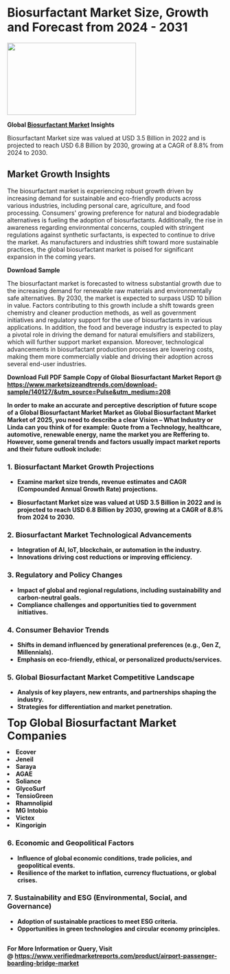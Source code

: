 <H1>Biosurfactant Market Size, Growth and Forecast from 2024 - 2031</H1><img class="aligncenter size-medium wp-image-584254" src="https://thirdeyenews.in/wp-content/uploads/2024/09/Global-Market-Research-300x168.jpeg" alt="" width="300" height="168" /><p><strong>Global&nbsp;<a href="https://www.marketsizeandtrends.com/download-sample/140127/&amp;utm_source=Pulse&amp;utm_medium=208">Biosurfactant Market</a> Insights</strong></p><p>Biosurfactant Market size was valued at USD 3.5 Billion in 2022 and is projected to reach USD 6.8 Billion by 2030, growing at a CAGR of 8.8% from 2024 to 2030.</p><p><h2>Market Growth Insights</h2> <p>The biosurfactant market is experiencing robust growth driven by increasing demand for sustainable and eco-friendly products across various industries, including personal care, agriculture, and food processing. Consumers' growing preference for natural and biodegradable alternatives is fueling the adoption of biosurfactants. Additionally, the rise in awareness regarding environmental concerns, coupled with stringent regulations against synthetic surfactants, is expected to continue to drive the market. As manufacturers and industries shift toward more sustainable practices, the global biosurfactant market is poised for significant expansion in the coming years.</p> <p><strong>Download Sample</strong></p> <p>The biosurfactant market is forecasted to witness substantial growth due to the increasing demand for renewable raw materials and environmentally safe alternatives. By 2030, the market is expected to surpass USD 10 billion in value. Factors contributing to this growth include a shift towards green chemistry and cleaner production methods, as well as government initiatives and regulatory support for the use of biosurfactants in various applications. In addition, the food and beverage industry is expected to play a pivotal role in driving the demand for natural emulsifiers and stabilizers, which will further support market expansion. Moreover, technological advancements in biosurfactant production processes are lowering costs, making them more commercially viable and driving their adoption across several end-user industries. <p><strong></p><p><span class=""><strong>Download Full PDF Sample Copy of Global Biosurfactant Market Report</strong> @ <a href="https://www.marketsizeandtrends.com/download-sample/140127/&amp;utm_source=Pulse&amp;utm_medium=208" target="_blank">https://www.marketsizeandtrends.com/download-sample/140127/&amp;utm_source=Pulse&amp;utm_medium=208</a></span></p><p>In order to make an accurate and perceptive description of future scope of a Global&nbsp;Biosurfactant Market Market as Global&nbsp;Biosurfactant Market Market of 2025, you need to describe a clear Vision &ndash; What Industry or Linda can you think of for example: Quote from a Technology, healthcare, automotive, renewable energy, name the market you are Reffering to. However, some general trends and factors usually impact market reports and their future outlook include:</p><h3>1.&nbsp;<strong>Biosurfactant Market Growth Projections</strong></h3><ul><li>Examine market size trends, revenue estimates and CAGR (Compounded Annual Growth Rate) projections.</li><li><p>Biosurfactant Market size was valued at USD 3.5 Billion in 2022 and is projected to reach USD 6.8 Billion by 2030, growing at a CAGR of 8.8% from 2024 to 2030.</p></li></ul><h3>2.&nbsp;<strong>Biosurfactant Market Technological Advancements</strong></h3><ul><li>Integration of AI, IoT, blockchain, or automation in the industry.</li><li>Innovations driving cost reductions or improving efficiency.</li></ul><h3>3.&nbsp;<strong>Regulatory and Policy Changes</strong></h3><ul><li>Impact of global and regional regulations, including sustainability and carbon-neutral goals.</li><li>Compliance challenges and opportunities tied to government initiatives.</li></ul><h3>4.&nbsp;<strong>Consumer Behavior Trends</strong></h3><ul><li>Shifts in demand influenced by generational preferences (e.g., Gen Z, Millennials).</li><li>Emphasis on eco-friendly, ethical, or personalized products/services.</li></ul><h3>5.&nbsp;<strong>Global Biosurfactant Market Competitive Landscape</strong></h3><ul><li>Analysis of key players, new entrants, and partnerships shaping the industry.</li><li>Strategies for differentiation and market penetration.</li></ul><p data-pm-slice="1 1 []"><span style="color: inherit; font-family: inherit; font-size: 25px;">Top Global Biosurfactant Market Companies</span></p><div class="" data-test-id=""><p><li>Ecover</li><li> Jeneil</li><li> Saraya</li><li> AGAE</li><li> Soliance</li><li> GlycoSurf</li><li> TensioGreen</li><li> Rhamnolipid</li><li> MG Intobio</li><li> Victex</li><li> Kingorigin</li></p></div><h3>6.&nbsp;<strong>Economic and Geopolitical Factors</strong></h3><ul><li>Influence of global economic conditions, trade policies, and geopolitical events.</li><li>Resilience of the market to inflation, currency fluctuations, or global crises.</li></ul><h3>7.&nbsp;<strong>Sustainability and ESG (Environmental, Social, and Governance)</strong></h3><ul><li>Adoption of sustainable practices to meet ESG criteria.</li><li>Opportunities in green technologies and circular economy principles.</li></ul><h2><strong style="font-size: 14px;">For More Information or Query, Visit @&nbsp;</strong><a style="background-color: #ffffff; font-size: 14px;" href="https://www.marketsizeandtrends.com/report/biosurfactant-market/" target="_blank">https://www.verifiedmarketreports.com/product/airport-passenger-boarding-bridge-market</a></h2>
